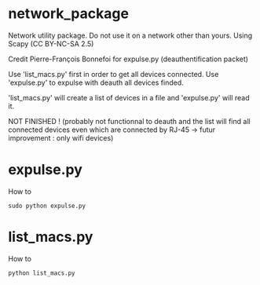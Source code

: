 # network_package
Network utility package. Do not use it on a network other than yours. Using Scapy (CC BY-NC-SA 2.5)

Credit Pierre-François Bonnefoi for expulse.py (deauthentification packet)

Use 'list_macs.py' first in order to get all devices connected.
Use 'expulse.py' to expulse with deauth all devices finded.

'list_macs.py' will create a list of devices in a file and 'expulse.py' will read it.

NOT FINISHED !
(probably not functionnal to deauth and the list will find all connected devices even which are connected by RJ-45 -> futur improvement : only wifi devices)

# expulse.py
How to
```
sudo python expulse.py
```

# list_macs.py
How to
```
python list_macs.py
```